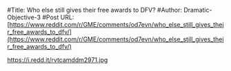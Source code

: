 #Title: Who else still gives their free awards to DFV?
#Author: Dramatic-Objective-3
#Post URL: [https://www.reddit.com/r/GME/comments/od7evn/who_else_still_gives_their_free_awards_to_dfv/](https://www.reddit.com/r/GME/comments/od7evn/who_else_still_gives_their_free_awards_to_dfv/)


https://i.redd.it/rvtcamddm2971.jpg